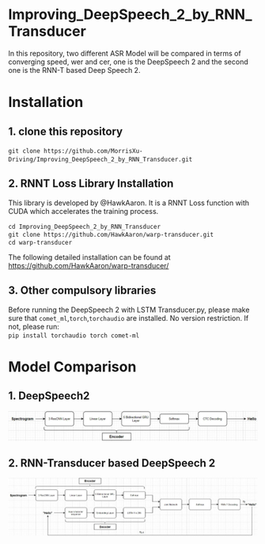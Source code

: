 # Improving_DeepSpeech_2_by_RNN_Transducer
In this repository, two different ASR Model will be compared in terms of converging speed, wer and cer, one is the DeepSpeech 2 and the second one is the RNN-T based Deep Speech 2.

# Installation
## 1. clone this repository
`git clone https://github.com/MorrisXu-Driving/Improving_DeepSpeech_2_by_RNN_Transducer.git`  

## 2. RNNT Loss Library Installation
This library is developed by @HawkAaron. It is a RNNT Loss function with CUDA which accelerates the training process.    
```
cd Improving_DeepSpeech_2_by_RNN_Transducer
git clone https://github.com/HawkAaron/warp-transducer.git
cd warp-transducer
```
The following detailed installation can be found at https://github.com/HawkAaron/warp-transducer/

## 3. Other compulsory libraries
Before running the DeepSpeech 2 with LSTM Transducer.py, please make sure that `comet_ml`,`torch`,`torchaudio` are installed. No version restriction.
If not, please run:  
`pip install torchaudio torch comet-ml`

# Model Comparison
## 1. DeepSpeech2
![Image](https://github.com/MorrisXu-Driving/Improving_DeepSpeech_2_by_RNN_Transducer/blob/master/readme_img/DEEPSPEECH2.JPG)


## 2. RNN-Transducer based DeepSpeech 2
![Image](https://github.com/MorrisXu-Driving/Improving_DeepSpeech_2_by_RNN_Transducer/blob/master/readme_img/Transducer.JPG)
